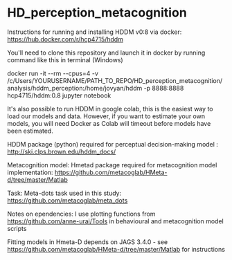 # HD_perception_metacognition

Instructions for running and installing HDDM v0:8 via docker:
https://hub.docker.com/r/hcp4715/hddm

You'll need to clone this repository and launch it in docker by running command like this in terminal (Windows) 

docker run -it --rm --cpus=4 -v /c/Users/YOURUSERNAME/PATH_TO_REPO/HD_perception_metacognition/analysis/hddm_perception:/home/jovyan/hddm -p 8888:8888 hcp4715/hddm:0.8 jupyter notebook

It's also possible to run HDDM in google colab, this is the easiest way to load our models and data. However, if you want to estimate your own models, you will need Docker as Colab will timeout before models have been estimated. 

HDDM package (python) required for perceptual decision-making model : http://ski.clps.brown.edu/hddm_docs/

Metacognition model:
Hmetad package required for metacognition model implementation: https://github.com/metacoglab/HMeta-d/tree/master/Matlab

Task: 
Meta-dots task used in this study: https://github.com/metacoglab/meta_dots

Notes on ependencies:
I use plotting functions from https://github.com/anne-urai/Tools in behavioural and metacognition model scripts

Fitting models in Hmeta-D depends on JAGS 3.4.0 - see https://github.com/metacoglab/HMeta-d/tree/master/Matlab for instructions

